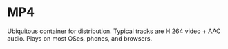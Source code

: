 # MP4

Ubiquitous container for distribution. Typical tracks are H.264 video + AAC audio. Plays on most OSes, phones, and browsers.
